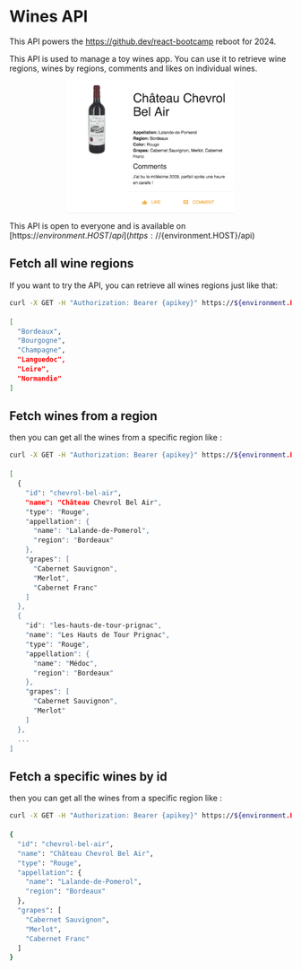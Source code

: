 # Wines API

This API powers the https://github.dev/react-bootcamp reboot for 2024. 

This API is used to manage a toy wines app. You can use it to retrieve wine regions, wines by regions, comments and likes on individual wines. 

<div style="width: 100%; display: flex; justify-content: center; align-items: center;">
  <img src="/docs/winesapp.png" alt="The wine app" width="300" height="auto" class="centered-img">
</div>


This API is open to everyone and is available on [https://${environment.HOST}/api](https://${environment.HOST}/api)

## Fetch all wine regions

If you want to try the API, you can retrieve all wines regions just like that:

```sh
curl -X GET -H "Authorization: Bearer {apikey}" https://${environment.HOST}/api/regions | jq

[
  "Bordeaux",
  "Bourgogne",
  "Champagne",
  "Languedoc",
  "Loire",
  "Normandie"
]
```

## Fetch wines from a region

then you can get all the wines from a specific region like :

```sh
curl -X GET -H "Authorization: Bearer {apikey}" https://${environment.HOST}/api/wines?region=Bordeaux | jq

[
  {
    "id": "chevrol-bel-air",
    "name": "Château Chevrol Bel Air",
    "type": "Rouge",
    "appellation": {
      "name": "Lalande-de-Pomerol",
      "region": "Bordeaux"
    },
    "grapes": [
      "Cabernet Sauvignon",
      "Merlot",
      "Cabernet Franc"
    ]
  },
  {
    "id": "les-hauts-de-tour-prignac",
    "name": "Les Hauts de Tour Prignac",
    "type": "Rouge",
    "appellation": {
      "name": "Médoc",
      "region": "Bordeaux"
    },
    "grapes": [
      "Cabernet Sauvignon",
      "Merlot"
    ]
  },
  ...
]
```

## Fetch a specific wines by id

then you can get all the wines from a specific region like :

```sh
curl -X GET -H "Authorization: Bearer {apikey}" https://${environment.HOST}/api/wines/chevrol-bel-air | jq

{
  "id": "chevrol-bel-air",
  "name": "Château Chevrol Bel Air",
  "type": "Rouge",
  "appellation": {
    "name": "Lalande-de-Pomerol",
    "region": "Bordeaux"
  },
  "grapes": [
    "Cabernet Sauvignon",
    "Merlot",
    "Cabernet Franc"
  ]
}
```